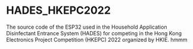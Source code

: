 # HADES_HKEPC2022
The source code of the ESP32 used in the Household Application Disinfectant Entrance System (HADES) for competing in the Hong Kong Electronics Project Competition (HKEPC) 2022 organized by HKIE.
hmmm
